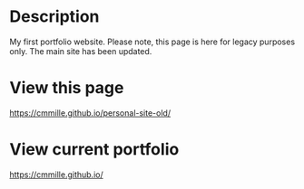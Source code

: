 # Description
My first portfolio website. Please note, this page is here for legacy purposes only. The main site has been updated.

# View this page
https://cmmille.github.io/personal-site-old/

# View current portfolio
https://cmmille.github.io/
